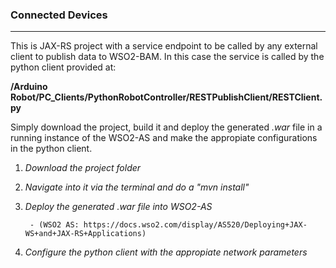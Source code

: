 ### Connected Devices
-----------------

This is JAX-RS project with a service endpoint to be called by any external client to publish data to WSO2-BAM. In this case the service is called by the python client provided at:

**/Arduino Robot/PC_Clients/PythonRobotController/RESTPublishClient/RESTClient.py**

Simply download the project, build it and deploy the generated *.war* file in a running instance of the WSO2-AS and make the appropiate configurations in the python client.

1. *Download the project folder*

2. *Navigate into it via the terminal and do a "mvn install"*

3. *Deploy the generated .war file into WSO2-AS* 

		- (WSO2 AS: https://docs.wso2.com/display/AS520/Deploying+JAX-WS+and+JAX-RS+Applications)

4. *Configure the python client with the appropiate network parameters* 



